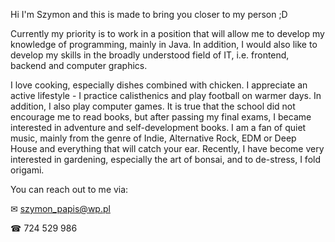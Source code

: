 Hi I'm Szymon and this is made to bring you closer to my person ;D

Currently my priority is to work in a position that will allow me to develop my knowledge of programming, mainly in Java.
In addition, I would also like to develop my skills in the broadly understood field of IT, i.e. frontend, backend and computer graphics.

I love cooking, especially dishes combined with chicken. I appreciate an active lifestyle - I practice calisthenics and play football on warmer days.
In addition, I also play computer games. It is true that the school did not encourage me to read books, but after passing my final exams,
I became interested in adventure and self-development books. I am a fan of quiet music, mainly from the genre of Indie,
Alternative Rock, EDM or Deep House and everything that will catch your ear. Recently, I have become very interested in gardening,
especially the art of bonsai, and to de-stress, I fold origami.

You can reach out to me via:

✉ szymon_papis@wp.pl

☎ 724 529 986

<!---
Keboone/Keboone is a ✨ special ✨ repository because its `README.md` (this file) appears on your GitHub profile.
You can click the Preview link to take a look at your changes.
--->
